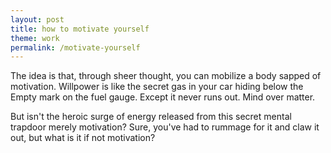 ```yaml
---
layout: post
title: how to motivate yourself
theme: work
permalink: /motivate-yourself
---
```


The idea is that, through sheer thought, you can mobilize a body sapped of motivation.
Willpower is like the secret gas in your car hiding below the Empty mark on the fuel gauge.
Except it never runs out.
Mind over matter.

But isn't the heroic surge of energy released from this secret mental trapdoor merely motivation?
Sure, you've had to rummage for it and claw it out, but what is it if not motivation?